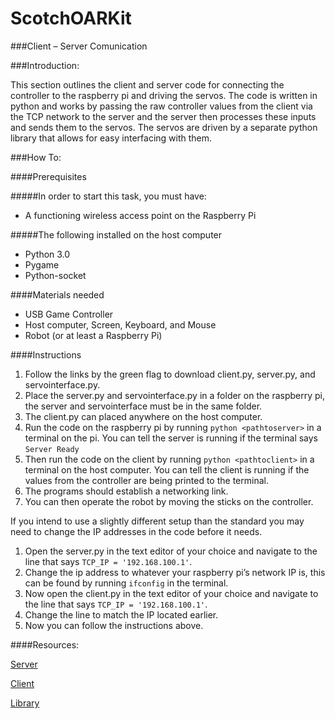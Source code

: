 # ScotchOARKit

###Client – Server Comunication

###Introduction:

This section outlines the client and server code for connecting the controller to the raspberry pi and driving the servos. The code is written in python and works by passing the raw controller values from the client via the TCP network to the server and the server then processes these inputs and sends them to the servos. The servos are driven by a separate python library that allows for easy interfacing with them.

###How To:

####Prerequisites

#####In order to start this task, you must have:
* A functioning wireless access point on the Raspberry Pi

#####The following installed on the host computer
* Python 3.0
* Pygame
* Python-socket

####Materials needed
* USB Game Controller
* Host computer, Screen, Keyboard, and Mouse
* Robot (or at least a Raspberry Pi)

####Instructions
1.	Follow the links by the green flag to download client.py, server.py, and servointerface.py.
2.	Place the server.py and servointerface.py in a folder on the raspberry pi, the server and servointerface must be in the same folder.
3.	The client.py can placed anywhere on the host computer.
4.	Run the code on the raspberry pi by running `python <pathtoserver>` in a terminal on the pi. You can tell the server is running if the terminal says `Server Ready`
5.	Then run the code on the client by running `python <pathtoclient>` in a terminal on the host computer. You can tell the client is running if the values from the controller are being printed to the terminal.
6.	The programs should establish a networking link.
7.	You can then operate the robot by moving the sticks on the controller.

If you intend to use a slightly different setup than the standard you may need to change the IP addresses in the code before it needs.

1.	Open the server.py in the text editor of your choice and navigate to the line that says `TCP_IP = '192.168.100.1'`.
2.	Change the ip address to whatever your raspberry pi’s network IP is, this can be found by running `ifconfig` in the terminal.
3.	Now open the client.py in the text editor of your choice and navigate to the line that says `TCP_IP = '192.168.100.1'`.
4.	Change the line to match the IP located earlier.
5.	Now you can follow the instructions above.



####Resources:

[Server](https://github.com/QuickRecon/ScotchOARKit/blob/master/Server.py)

[Client](https://github.com/QuickRecon/ScotchOARKit/blob/master/Client.py)

[Library](https://github.com/QuickRecon/ScotchOARKit/blob/master/ServoInterface.py)
